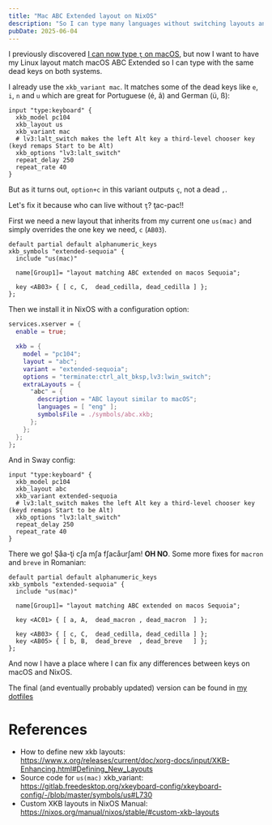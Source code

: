 ```yaml
---
title: "Mac ABC Extended layout on NixOS"
description: "So I can type many languages without switching layouts and both NixOS and macOS"
pubDate: 2025-06-04
---
```


I previously discovered [I can now type `ţ` on macOS](/posts/2025-05-25-i-can-now-type-z̧/), but
now I want to have my Linux layout match macOS ABC Extended so I can type with the same dead keys on both systems.

I already use the `xkb_variant mac`. It matches some of the dead keys like `e`, `i`, `n` and `u` which are great for Portuguese (é, â) and German (ü, ß):

```
input "type:keyboard" {
  xkb_model pc104
  xkb_layout us
  xkb_variant mac
  # lv3:lalt_switch makes the left Alt key a third-level chooser key (keyd remaps Start to be Alt)
  xkb_options "lv3:lalt_switch"
  repeat_delay 250
  repeat_rate 40
}
```

But as it turns out, `option+c` in this variant outputs `ç`, not a dead `,`.

Let's fix it because who can live without `ţ`? ţac-pac!!

First we need a new layout that inherits from my current one `us(mac)` and simply overrides the one key we need, `c` (`AB03`).

```
default partial default alphanumeric_keys
xkb_symbols "extended-sequoia" {
  include "us(mac)"

  name[Group1]= "layout matching ABC extended on macos Sequoia";

  key <AB03> { [ c, C,  dead_cedilla, dead_cedilla ] };
};
```

Then we install it in NixOS with a configuration option:

```nix
services.xserver = {
  enable = true;

  xkb = {
    model = "pc104";
    layout = "abc";
    variant = "extended-sequoia";
    options = "terminate:ctrl_alt_bksp,lv3:lwin_switch";
    extraLayouts = {
      "abc" = {
        description = "ABC layout similar to macOS";
        languages = [ "eng" ];
        symbolsFile = ./symbols/abc.xkb;
      };
    };
  };
};
```

And in Sway config:
```
input "type:keyboard" {
  xkb_model pc104
  xkb_layout abc
  xkb_variant extended-sequoia
  # lv3:lalt_switch makes the left Alt key a third-level chooser key (keyd remaps Start to be Alt)
  xkb_options "lv3:lalt_switch"
  repeat_delay 250
  repeat_rate 40
}
```

There we go! Şåa-ţi c∫a m∫a f∫acåur∫am! **OH NO**. Some more fixes for `macron` and `breve` in Romanian:

```
default partial default alphanumeric_keys
xkb_symbols "extended-sequoia" {
  include "us(mac)"

  name[Group1]= "layout matching ABC extended on macos Sequoia";

  key <AC01> { [ a, A,  dead_macron , dead_macron  ] };

  key <AB03> { [ c, C,  dead_cedilla, dead_cedilla ] };
  key <AB05> { [ b, B,  dead_breve  , dead_breve   ] };
};
```

And now I have a place where I can fix any differences between keys on macOS and NixOS.

The final (and eventually probably updated) version can be found in [my dotfiles](https://github.com/juanibiapina/dotfiles/blob/800babce29116fae7d80b6f4186c769c0a435c91/nix/hosts/desktop/symbols/abc.xkb)

# References

- How to define new xkb layouts: https://www.x.org/releases/current/doc/xorg-docs/input/XKB-Enhancing.html#Defining_New_Layouts
- Source code for `us(mac)` xkb_variant: https://gitlab.freedesktop.org/xkeyboard-config/xkeyboard-config/-/blob/master/symbols/us#L730
- Custom XKB layouts in NixOS Manual: https://nixos.org/manual/nixos/stable/#custom-xkb-layouts
